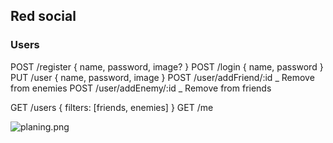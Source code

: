 ## Red social

### Users

POST /register { name, password, image? }
POST /login { name, password }
PUT /user { name, password, image }
POST /user/addFriend/:id _ Remove from enemies
POST /user/addEnemy/:id _ Remove from friends

GET /users { filters: [friends, enemies] }
GET /me

![planing.png](planing-red-social.png)
